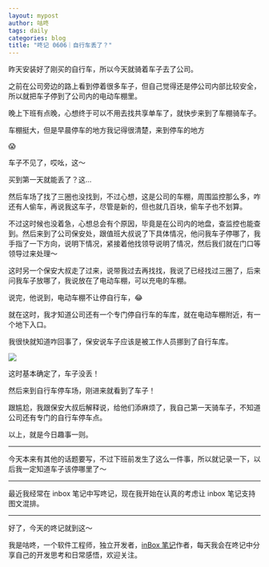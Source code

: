 ```yaml
---
layout: mypost
author: 咕咚
tags: daily
categories: blog
title: "咚记 0606｜自行车丢了？"
---
```


昨天安装好了刚买的自行车，所以今天就骑着车子去了公司。

之前在公司旁边的路上看到停着很多车子，但自己觉得还是停公司内部比较安全，所以就把车子停到了公司内的电动车棚里。

晚上下班有点晚，心想终于可以不用去找共享单车了，就快步来到了车棚骑车子。

车棚挺大，但是早晨停车的地方我记得很清楚，来到停车的地方

😱

车子不见了，哎吆，这～

买到第一天就能丢了？这…

然后车场了找了三圈也没找到，不过心想，这是公司的车棚，周围监控那么多，咋还有人偷车，再说我这车子，尽管是新的，但也就几百块，偷车子也不划算。

不过这时候也没着急，心想总会有个原因，毕竟是在公司内的地盘，查监控也能查到。然后来到了公司保安处，跟值班大叔说了下具体情况，他问我车子停哪了，我手指了一下方向，说明下情况，紧接着他找领导说明了情况，然后我们就在门口等领导过来处理～

这时另一个保安大叔走了过来，说带我过去再找找，我说了已经找过三圈了，后来问我车子放哪了，我说放在了电动车棚，可以充电的车棚。

说完，他说到，电动车棚不让停自行车，😂

就在这时，我才知道公司还有一个专门停自行车的车库，就在电动车棚附近，有一个地下入口。

我很快就知道咋回事了，保安说车子应该是被工作人员挪到了自行车库。

![](https://picplus.s3.oss-cn-beijing.aliyuncs.com/inBox/Pictures/1000047216.jpg)

这时基本确定了，车子没丢！

然后来到自行车停车场，刚进来就看到了车子！

跟尴尬，我跟保安大叔后解释说，给他们添麻烦了，我自己第一天骑车子，不知道公司还有专门的自行车停车点。

以上，就是今日趣事一则。

---

今天本来有其他的话题要写，不过下班前发生了这么一件事，所以就记录一下，以后我一定知道车子该停哪里了～

---

最近我经常在 inbox 笔记中写咚记，现在我开始在认真的考虑让 inbox 笔记支持图文混排。

---

好了，今天的咚记就到这～

我是咕咚，一个软件工程师，独立开发者，[inBox 笔记](https://mp.weixin.qq.com/s/l-EZl5MsXh-Y4uTbPAy80Q)作者，每天我会在咚记中分享自己的开发思考和日常感悟，欢迎关注。
